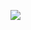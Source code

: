 ![](https://user-images.githubusercontent.com/37934048/47516521-47c28780-d8a3-11e8-9068-98b63b6c5bdb.PNG)
